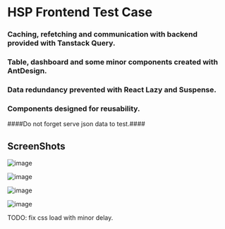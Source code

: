 # HSP Frontend Test Case


### Caching, refetching and communication with backend provided with Tanstack Query.
### Table, dashboard and some minor components created with AntDesign.
### Data redundancy prevented with React Lazy and Suspense.
### Components designed for reusability.

####Do not forget serve json data to test.####

## ScreenShots

![image](https://github.com/MiqeWazowhiskey/hsp-frontend-test-case/assets/91954535/6c5e6941-b529-4054-9ad7-42d1846bda4c)

![image](https://github.com/MiqeWazowhiskey/hsp-frontend-test-case/assets/91954535/a00348a5-36e0-4c18-96de-69dee0858ee2)

![image](https://github.com/MiqeWazowhiskey/hsp-frontend-test-case/assets/91954535/da2ab7f8-3cb3-4466-9a33-518c52a93689)

![image](https://github.com/MiqeWazowhiskey/hsp-frontend-test-case/assets/91954535/992bbc82-54af-4cc6-9606-573fd45564d9)

TODO: fix css load with minor delay.


